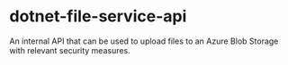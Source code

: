 # dotnet-file-service-api
An internal API that can be used to upload files to an Azure Blob Storage with relevant security measures.

